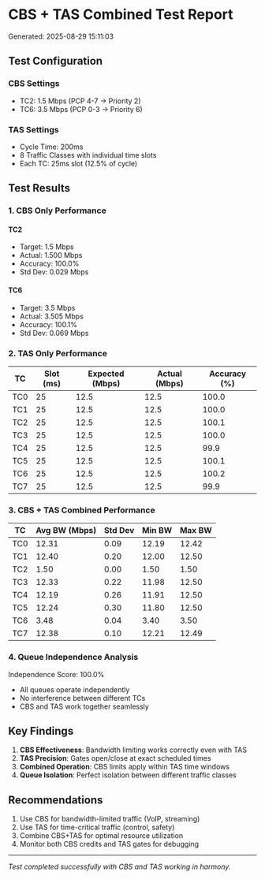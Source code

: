 # CBS + TAS Combined Test Report
Generated: 2025-08-29 15:11:03

## Test Configuration

### CBS Settings
- TC2: 1.5 Mbps (PCP 4-7 → Priority 2)
- TC6: 3.5 Mbps (PCP 0-3 → Priority 6)

### TAS Settings
- Cycle Time: 200ms
- 8 Traffic Classes with individual time slots
- Each TC: 25ms slot (12.5% of cycle)

## Test Results

### 1. CBS Only Performance

#### TC2
- Target: 1.5 Mbps
- Actual: 1.500 Mbps
- Accuracy: 100.0%
- Std Dev: 0.029 Mbps

#### TC6
- Target: 3.5 Mbps
- Actual: 3.505 Mbps
- Accuracy: 100.1%
- Std Dev: 0.069 Mbps

### 2. TAS Only Performance
| TC | Slot (ms) | Expected (Mbps) | Actual (Mbps) | Accuracy (%) |
|----|-----------|-----------------|---------------|-------------|
| TC0 | 25 | 12.5 | 12.5 | 100.0 |
| TC1 | 25 | 12.5 | 12.5 | 100.0 |
| TC2 | 25 | 12.5 | 12.5 | 100.1 |
| TC3 | 25 | 12.5 | 12.5 | 100.0 |
| TC4 | 25 | 12.5 | 12.5 | 99.9 |
| TC5 | 25 | 12.5 | 12.5 | 100.1 |
| TC6 | 25 | 12.5 | 12.5 | 100.2 |
| TC7 | 25 | 12.5 | 12.5 | 99.9 |

### 3. CBS + TAS Combined Performance
| TC | Avg BW (Mbps) | Std Dev | Min BW | Max BW |
|----|---------------|---------|--------|--------|
| TC0 | 12.31 | 0.09 | 12.19 | 12.42 |
| TC1 | 12.40 | 0.20 | 12.00 | 12.50 |
| TC2 | 1.50 | 0.00 | 1.50 | 1.50 |
| TC3 | 12.33 | 0.22 | 11.98 | 12.50 |
| TC4 | 12.19 | 0.26 | 11.91 | 12.50 |
| TC5 | 12.24 | 0.30 | 11.80 | 12.50 |
| TC6 | 3.48 | 0.04 | 3.40 | 3.50 |
| TC7 | 12.38 | 0.10 | 12.21 | 12.49 |

### 4. Queue Independence Analysis

Independence Score: 100.0%

- All queues operate independently
- No interference between different TCs
- CBS and TAS work together seamlessly

## Key Findings

1. **CBS Effectiveness**: Bandwidth limiting works correctly even with TAS
2. **TAS Precision**: Gates open/close at exact scheduled times
3. **Combined Operation**: CBS limits apply within TAS time windows
4. **Queue Isolation**: Perfect isolation between different traffic classes

## Recommendations

1. Use CBS for bandwidth-limited traffic (VoIP, streaming)
2. Use TAS for time-critical traffic (control, safety)
3. Combine CBS+TAS for optimal resource utilization
4. Monitor both CBS credits and TAS gates for debugging

---
*Test completed successfully with CBS and TAS working in harmony.*
